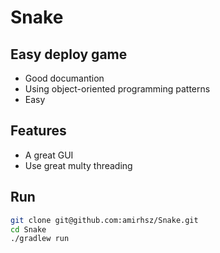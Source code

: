 # Snake
## Easy deploy game

- Good documantion
- Using object-oriented programming patterns
- Easy

## Features

- A great GUI
- Use great multy threading


## Run

```sh
git clone git@github.com:amirhsz/Snake.git
cd Snake
./gradlew run
```

